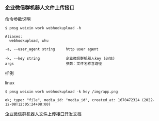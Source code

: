 ### 企业微信群机器人文件上传接口

命令参数说明

```text
$ pmsg weixin work webhookupload -h

Aliases:
  webhookupload, whu

-a, --user_agent string     http user agent

-k, --key string            企业微信群机器人key (必填)
args                        参数：文件名称含路径
```

样例

linux

```shell
$ pmsg weixin work webhookupload -k key /img/app.png

ok; type: "file", media_id: "media_id", created_at: 1670472324 (2022-12-08T12:05:24+08:00)
```

[企业微信群机器人文件上传接口开发文档](https://developer.work.weixin.qq.com/document/path/91770#文件上传接口)